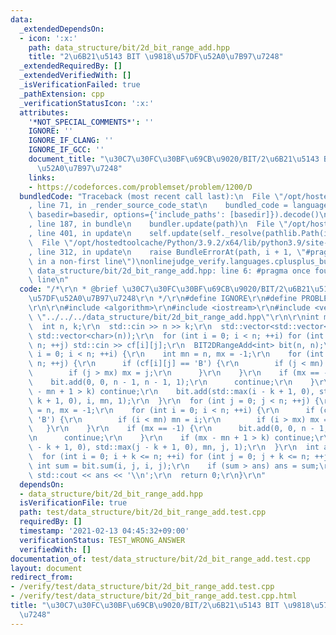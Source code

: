 ```yaml
---
data:
  _extendedDependsOn:
  - icon: ':x:'
    path: data_structure/bit/2d_bit_range_add.hpp
    title: "2\u6B21\u5143 BIT \u9818\u57DF\u52A0\u7B97\u7248"
  _extendedRequiredBy: []
  _extendedVerifiedWith: []
  _isVerificationFailed: true
  _pathExtension: cpp
  _verificationStatusIcon: ':x:'
  attributes:
    '*NOT_SPECIAL_COMMENTS*': ''
    IGNORE: ''
    IGNORE_IF_CLANG: ''
    IGNORE_IF_GCC: ''
    document_title: "\u30C7\u30FC\u30BF\u69CB\u9020/BIT/2\u6B21\u5143 BIT \u9818\u57DF\
      \u52A0\u7B97\u7248"
    links:
    - https://codeforces.com/problemset/problem/1200/D
  bundledCode: "Traceback (most recent call last):\n  File \"/opt/hostedtoolcache/Python/3.9.2/x64/lib/python3.9/site-packages/onlinejudge_verify/documentation/build.py\"\
    , line 71, in _render_source_code_stat\n    bundled_code = language.bundle(stat.path,\
    \ basedir=basedir, options={'include_paths': [basedir]}).decode()\n  File \"/opt/hostedtoolcache/Python/3.9.2/x64/lib/python3.9/site-packages/onlinejudge_verify/languages/cplusplus.py\"\
    , line 187, in bundle\n    bundler.update(path)\n  File \"/opt/hostedtoolcache/Python/3.9.2/x64/lib/python3.9/site-packages/onlinejudge_verify/languages/cplusplus_bundle.py\"\
    , line 401, in update\n    self.update(self._resolve(pathlib.Path(included), included_from=path))\n\
    \  File \"/opt/hostedtoolcache/Python/3.9.2/x64/lib/python3.9/site-packages/onlinejudge_verify/languages/cplusplus_bundle.py\"\
    , line 312, in update\n    raise BundleErrorAt(path, i + 1, \"#pragma once found\
    \ in a non-first line\")\nonlinejudge_verify.languages.cplusplus_bundle.BundleErrorAt:\
    \ data_structure/bit/2d_bit_range_add.hpp: line 6: #pragma once found in a non-first\
    \ line\n"
  code: "/*\r\n * @brief \u30C7\u30FC\u30BF\u69CB\u9020/BIT/2\u6B21\u5143 BIT \u9818\
    \u57DF\u52A0\u7B97\u7248\r\n */\r\n#define IGNORE\r\n#define PROBLEM \"https://codeforces.com/problemset/problem/1200/D\"\
    \r\n\r\n#include <algorithm>\r\n#include <iostream>\r\n#include <vector>\r\n#include\
    \ \"../../../data_structure/bit/2d_bit_range_add.hpp\"\r\n\r\nint main() {\r\n\
    \  int n, k;\r\n  std::cin >> n >> k;\r\n  std::vector<std::vector<char>> cf(n,\
    \ std::vector<char>(n));\r\n  for (int i = 0; i < n; ++i) for (int j = 0; j <\
    \ n; ++j) std::cin >> cf[i][j];\r\n  BIT2DRangeAdd<int> bit(n, n);\r\n  for (int\
    \ i = 0; i < n; ++i) {\r\n    int mn = n, mx = -1;\r\n    for (int j = 0; j <\
    \ n; ++j) {\r\n      if (cf[i][j] == 'B') {\r\n        if (j < mn) mn = j;\r\n\
    \        if (j > mx) mx = j;\r\n      }\r\n    }\r\n    if (mx == -1) {\r\n  \
    \    bit.add(0, 0, n - 1, n - 1, 1);\r\n      continue;\r\n    }\r\n    if (mx\
    \ - mn + 1 > k) continue;\r\n    bit.add(std::max(i - k + 1, 0), std::max(mx -\
    \ k + 1, 0), i, mn, 1);\r\n  }\r\n  for (int j = 0; j < n; ++j) {\r\n    int mn\
    \ = n, mx = -1;\r\n    for (int i = 0; i < n; ++i) {\r\n      if (cf[i][j] ==\
    \ 'B') {\r\n        if (i < mn) mn = i;\r\n        if (i > mx) mx = i;\r\n   \
    \   }\r\n    }\r\n    if (mx == -1) {\r\n      bit.add(0, 0, n - 1, n - 1, 1);\r\
    \n      continue;\r\n    }\r\n    if (mx - mn + 1 > k) continue;\r\n    bit.add(std::max(mx\
    \ - k + 1, 0), std::max(j - k + 1, 0), mn, j, 1);\r\n  }\r\n  int ans = 0;\r\n\
    \  for (int i = 0; i + k <= n; ++i) for (int j = 0; j + k <= n; ++j) {\r\n   \
    \ int sum = bit.sum(i, j, i, j);\r\n    if (sum > ans) ans = sum;\r\n  }\r\n \
    \ std::cout << ans << '\\n';\r\n  return 0;\r\n}\r\n"
  dependsOn:
  - data_structure/bit/2d_bit_range_add.hpp
  isVerificationFile: true
  path: test/data_structure/bit/2d_bit_range_add.test.cpp
  requiredBy: []
  timestamp: '2021-02-13 04:45:32+09:00'
  verificationStatus: TEST_WRONG_ANSWER
  verifiedWith: []
documentation_of: test/data_structure/bit/2d_bit_range_add.test.cpp
layout: document
redirect_from:
- /verify/test/data_structure/bit/2d_bit_range_add.test.cpp
- /verify/test/data_structure/bit/2d_bit_range_add.test.cpp.html
title: "\u30C7\u30FC\u30BF\u69CB\u9020/BIT/2\u6B21\u5143 BIT \u9818\u57DF\u52A0\u7B97\
  \u7248"
---
```

